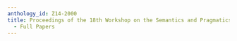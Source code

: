```yaml
---
anthology_id: Z14-2000
title: Proceedings of the 18th Workshop on the Semantics and Pragmatics of Dialogue
  - Full Papers
---
```

